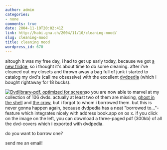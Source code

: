 ```yaml
---
author: admin
categories:
- none
comments: true
date: 2004-11-10T20:02:41Z
link: http://habi.gna.ch/2004/11/10/cleaning-mood/
slug: cleaning-mood
title: cleaning mood
wordpress_id: 670
---
```


altough it was my free day, i had to get up early today, because we got [a new fridge](http://moblog.co.uk/view.php?id=31386), so i thought it's about time to do some cleaning. after i've cleaned out my closets and thrown away a bag full of junk i started to catalog my dvd's (call me obsessive) with the excellent [dvdpedia](http://www.bruji.com/dvdpedia/) (which i bought rightaway for 18 bucks).
  
[![Dvdlibrary-pdf, optimized for screen](http://habi.gna.ch/blog/images/dvdlibrary_screen-tm.jpg)](http://habi.gna.ch/blog/images/dvdlibrary_screen.pdf)so you are now able to marvel at my collection of 106 dvds. actually at least two of them are missing, [ghost in the shell](http://imdb.com/title/tt0113568/) and [the crow](http://imdb.com/title/tt0109506/), but i forgot to whom i borrowed them. but this is never gonna happen again, because dvdpedia has a neat "borrowed to..."-feature which integrates nicely with address book.app on os x. if you click on the image on the left, you can download a three-paged pdf (300kb) of all the dvd-covers which i exported with dvdpedia.
  
do you want to borrow one?
  
send me an email!

